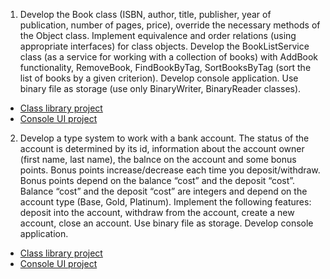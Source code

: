 1. Develop the Book class (ISBN, author, title, publisher, year of publication, number of pages, price), override the necessary methods of the Object class. Implement equivalence and order relations (using appropriate interfaces) for class objects. Develop the BookListService class (as a service for working with a collection of books) with AddBook functionality, RemoveBook, FindBookByTag, SortBooksByTag (sort the list of books by a given criterion). Develop console application. Use binary file as storage (use only BinaryWriter, BinaryReader classes).
- [Class library project](BookListService.Library)
- [Console UI project](BookListService.ConsoleUI)
2. Develop a type system to work with a bank account. The status of the account is determined by its id, information about the account owner (first name, last name), the balnce on the account and some bonus points. Bonus points increase/decrease each time you deposit/withdraw. Bonus points depend on the balance “cost” and the deposit “cost”. Balance “cost” and the deposit “cost” are integers and depend on the account type (Base, Gold, Platinum). Implement the following features: deposit into the account, withdraw from the account, create a new account, close an account. Use binary file as storage. Develop console application.
- [Class library project](BankAccounts.Library)
- [Console UI project](BankAccounts.ConsoleUI)
